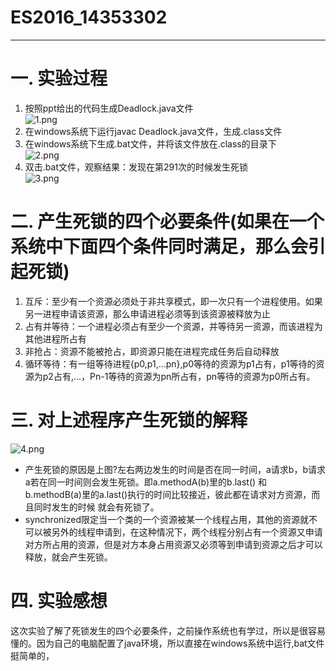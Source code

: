 # ES2016_14353302
***   
# 一. 实验过程   
1. 按照ppt给出的代码生成Deadlock.java文件   
![1.png](https://ooo.0o0.ooo/2016/10/25/580f8bbd90a76.png)   
2. 在windows系统下运行javac Deadlock.java文件，生成.class文件   
3. 在windows系统下生成.bat文件，并将该文件放在.class的目录下   
![2.png](https://ooo.0o0.ooo/2016/10/25/580f8bf36df71.png)   
4. 双击.bat文件，观察结果：发现在第291次的时候发生死锁   
![3.png](https://ooo.0o0.ooo/2016/10/25/580f8c3c8ad46.png)   

# 二. 产生死锁的四个必要条件(如果在一个系统中下面四个条件同时满足，那么会引起死锁)       
1. 互斥：至少有一个资源必须处于非共享模式，即一次只有一个进程使用。如果另一进程申请该资源，那么申请进程必须等到该资源被释放为止   
2. 占有并等待：一个进程必须占有至少一个资源，并等待另一资源，而该进程为其他进程所占有   
3. 非抢占：资源不能被抢占，即资源只能在进程完成任务后自动释放   
4. 循环等待：有一组等待进程{p0,p1,...pn},p0等待的资源为p1占有，p1等待的资源为p2占有,...，Pn-1等待的资源为pn所占有，pn等待的资源为p0所占有。  

# 三. 对上述程序产生死锁的解释   
![4.png](https://ooo.0o0.ooo/2016/10/25/580f8ce425853.png)   
* 产生死锁的原因是上图?左右两边发生的时间是否在同一时间，a请求b，b请求a若在同一时间则会发生死锁。即a.methodA(b)里的b.last() 和 b.methodB(a)里的a.last()执行的时间比较接近，彼此都在请求对方资源，而且同时发生的时候 就会有死锁了。   
* synchronized限定当一个类的一个资源被某一个线程占用，其他的资源就不可以被另外的线程申请到，在这种情况下，两个线程分别占有一个资源又申请对方所占用的资源，但是对方本身占用资源又必须等到申请到资源之后才可以释放，就会产生死锁。   

# 四. 实验感想   
这次实验了解了死锁发生的四个必要条件，之前操作系统也有学过，所以是很容易懂的。因为自己的电脑配置了java环境，所以直接在windows系统中运行,bat文件挺简单的，


